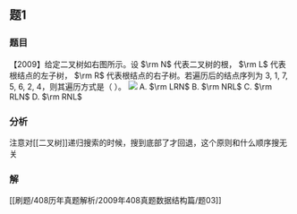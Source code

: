 ## 题1
### 题目
【2009】给定二叉树如右图所示。设 $\rm N$ 代表二叉树的根， $\rm L$ 代表根结点的左子树， $\rm R$ 代表根结点的右子树。若遍历后的结点序列为 3, 1, 7, 5, 6, 2, 4，则其遍历方式是（ ）。
![](https://img.hwenyi.tech/202411271830979.webp)
A. $\rm LRN$
B. $\rm NRL$
C. $\rm RLN$
D. $\rm RNL$
### 分析
注意对[[二叉树]]递归搜索的时候，搜到底部了才回退，这个原则和什么顺序搜无关
### 解
[[刷题/408历年真题解析/2009年408真题数据结构篇/题03]]